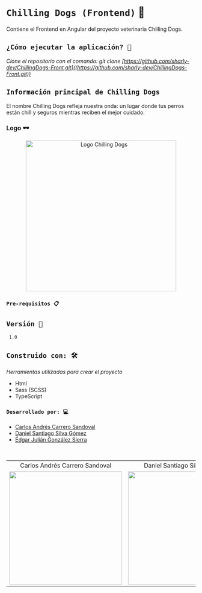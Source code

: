 # `Chilling Dogs (Frontend)` :dog:

Contiene el Frontend en Angular del proyecto veterinaria Chilling Dogs.

## `¿Cómo ejecutar la aplicación? 🚀`

_Clone el repositorio con el comando: git clone [https://github.com/sharly-dev/ChillingDogs-Front.git]((https://github.com/sharly-dev/ChillingDogs-Front.git))_

## `Información principal de Chilling Dogs`

El nombre Chilling Dogs refleja nuestra onda: un lugar donde tus perros están chill y seguros mientras reciben el mejor cuidado.

### Logo 🕶️

<p align="center">
  <img src="https://github.com/user-attachments/assets/beacddf5-d884-49ea-b27b-eb1f420532c1" alt="Logo Chilling Dogs" width="400">
</p>



### `Pre-requisitos 📋`

## `Versión 📌`

```
 1.0
```

## `Construido con: 🛠️` 

_Herramientas utilizadas para crear el proyecto_

* Html
* Sass (SCSS)
* TypeScript

### `Desarrollado por: 💻`

* [Carlos Andrés Carrero Sandoval](https://github.com/sharly-dev)
* [Daniel Santiago Silva Gómez](https://github.com/silvag-daniels)
* [Édgar Julián González Sierra](https://github.com/ejgonzalez16)

<table align="center">
  <tr>
    <td align="center">Carlos Andrés Carrero Sandoval</td>
    <td align="center">Daniel Santiago Silva Gómez</td>
    <td align="center">Édgar Julián González Sierra</td>
  </tr>
  <tr>
    <td align="center">
      <img src="https://avatars.githubusercontent.com/u/155045111?v=4" width="300">
    </td>
    <td align="center">
      <img src="https://avatars.githubusercontent.com/u/178740893?v=4" width="300" height="300">
    </td>
    <td align="center">
      <img src="https://github.com/user-attachments/assets/7267752a-fdce-4376-b8f4-43285c0cfd89" width="300" height="300">
    </td>
  </tr>
</table>
